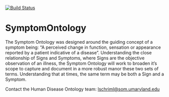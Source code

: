 [![Build Status](https://github.com/DiseaseOntology/SymptomOntology/workflows/Ontology%20CI/badge.svg)](https://github.com/DiseaseOntology/HumanDiseaseOntology/actions)

# SymptomOntology
The Symptom Ontology was designed around the guiding concept of a symptom being: “A perceived change in function, sensation or appearance reported by a patient indicative of a disease”. Understanding the close relationship of Signs and Symptoms, where Signs are the objective observation of an illness, the Symptom Ontology will work to broaden it’s scope to capture and document in a more robust manor these two sets of terms. Understanding that at times, the same term may be both a Sign and a Symptom.

Contact the Human Disease Ontology team: lschriml@som.umaryland.edu
